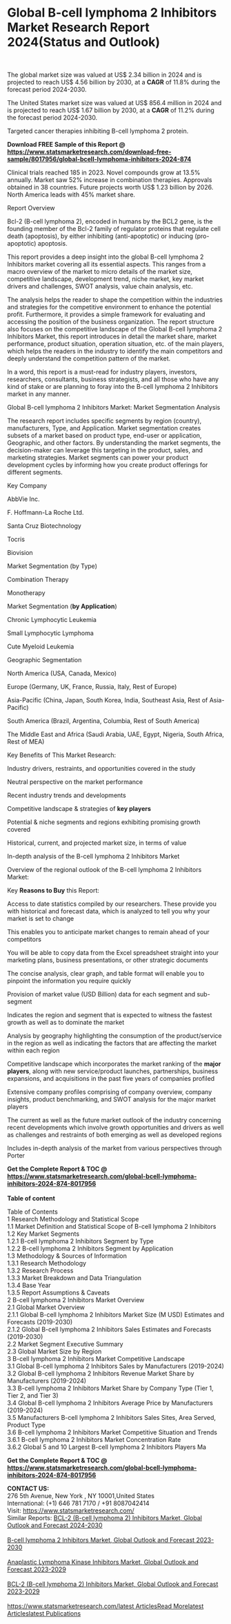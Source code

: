 <h1>Global B-cell lymphoma 2 Inhibitors Market Research Report 2024(Status and Outlook)</h1><br/><p>The global market size was valued at US$ 2.34 billion in 2024 and is projected to reach US$ 4.56 billion by 2030, at a <strong>CAGR</strong> of 11.8% during the forecast period 2024-2030.</p><p>The United States market size was valued at US$ 856.4 million in 2024 and is projected to reach US$ 1.67 billion by 2030, at a <strong>CAGR</strong> of 11.2% during the forecast period 2024-2030.</p><p>Targeted cancer therapies inhibiting B-cell lymphoma 2 protein.</p><p><strong>Download FREE Sample of this Report @ <a href="https://www.statsmarketresearch.com/download-free-sample/8017956/global-bcell-lymphoma-inhibitors-2024-874">https://www.statsmarketresearch.com/download-free-sample/8017956/global-bcell-lymphoma-inhibitors-2024-874</a></strong></p><p>Clinical trials reached 185 in 2023. Novel compounds grow at 13.5% annually. Market saw 52% increase in combination therapies. Approvals obtained in 38 countries. Future projects worth US$ 1.23 billion by 2026. North America leads with 45% market share.</p><p>Report Overview</p><p>Bcl-2 (B-cell lymphoma 2), encoded in humans by the BCL2 gene, is the founding member of the Bcl-2 family of regulator proteins that regulate cell death (apoptosis), by either inhibiting (anti-apoptotic) or inducing (pro-apoptotic) apoptosis.</p><p>This report provides a deep insight into the global B-cell lymphoma 2 Inhibitors market covering all its essential aspects. This ranges from a macro overview of the market to micro details of the market size, competitive landscape, development trend, niche market, key market drivers and challenges, SWOT analysis, value chain analysis, etc.</p><p>The analysis helps the reader to shape the competition within the industries and strategies for the competitive environment to enhance the potential profit. Furthermore, it provides a simple framework for evaluating and accessing the position of the business organization. The report structure also focuses on the competitive landscape of the Global B-cell lymphoma 2 Inhibitors Market, this report introduces in detail the market share, market performance, product situation, operation situation, etc. of the main players, which helps the readers in the industry to identify the main competitors and deeply understand the competition pattern of the market.</p><p>In a word, this report is a must-read for industry players, investors, researchers, consultants, business strategists, and all those who have any kind of stake or are planning to foray into the B-cell lymphoma 2 Inhibitors market in any manner.</p><p>Global B-cell lymphoma 2 Inhibitors Market: Market Segmentation Analysis</p><p>The research report includes specific segments by region (country), manufacturers, Type, and Application. Market segmentation creates subsets of a market based on product type, end-user or application, Geographic, and other factors. By understanding the market segments, the decision-maker can leverage this targeting in the product, sales, and marketing strategies. Market segments can power your product development cycles by informing how you create product offerings for different segments.</p><p>Key Company</p><p>AbbVie Inc.</p><p>F. Hoffmann-La Roche Ltd.</p><p>Santa Cruz Biotechnology</p><p>Tocris</p><p>Biovision</p><p>Market Segmentation (by Type)</p><p>Combination Therapy</p><p>Monotherapy</p><p>Market Segmentation (<strong>by Application</strong>)</p><p>Chronic Lymphocytic Leukemia</p><p>Small Lymphocytic Lymphoma</p><p>Cute Myeloid Leukemia</p><p>Geographic Segmentation</p><p>North America (USA, Canada, Mexico)</p><p>Europe (Germany, UK, France, Russia, Italy, Rest of Europe)</p><p>Asia-Pacific (China, Japan, South Korea, India, Southeast Asia, Rest of Asia-Pacific)</p><p>South America (Brazil, Argentina, Columbia, Rest of South America)</p><p>The Middle East and Africa (Saudi Arabia, UAE, Egypt, Nigeria, South Africa, Rest of MEA)</p><p>Key Benefits of This Market Research:</p><p>Industry drivers, restraints, and opportunities covered in the study</p><p>Neutral perspective on the market performance</p><p>Recent industry trends and developments</p><p>Competitive landscape & strategies of <strong>key players</strong></p><p>Potential & niche segments and regions exhibiting promising growth covered</p><p>Historical, current, and projected market size, in terms of value</p><p>In-depth analysis of the B-cell lymphoma 2 Inhibitors Market</p><p>Overview of the regional outlook of the B-cell lymphoma 2 Inhibitors Market:</p><p>Key <strong>Reasons to Buy</strong> this Report:</p><p>Access to date statistics compiled by our researchers. These provide you with historical and forecast data, which is analyzed to tell you why your market is set to change</p><p>This enables you to anticipate market changes to remain ahead of your competitors</p><p>You will be able to copy data from the Excel spreadsheet straight into your marketing plans, business presentations, or other strategic documents</p><p>The concise analysis, clear graph, and table format will enable you to pinpoint the information you require quickly</p><p>Provision of market value (USD Billion) data for each segment and sub-segment</p><p>Indicates the region and segment that is expected to witness the fastest growth as well as to dominate the market</p><p>Analysis by geography highlighting the consumption of the product/service in the region as well as indicating the factors that are affecting the market within each region</p><p>Competitive landscape which incorporates the market ranking of the <strong>major players</strong>, along with new service/product launches, partnerships, business expansions, and acquisitions in the past five years of companies profiled</p><p>Extensive company profiles comprising of company overview, company insights, product benchmarking, and SWOT analysis for the major market players</p><p>The current as well as the future market outlook of the industry concerning recent developments which involve growth opportunities and drivers as well as challenges and restraints of both emerging as well as developed regions</p><p>Includes in-depth analysis of the market from various perspectives through Porter</p><div><b>Get the Complete Report & TOC @ <a href="https://www.statsmarketresearch.com/global-bcell-lymphoma-inhibitors-2024-874-8017956">https://www.statsmarketresearch.com/global-bcell-lymphoma-inhibitors-2024-874-8017956</a></b></div><br><b>Table of content</b><p>Table of Contents<br /> 1 Research Methodology and Statistical Scope<br /> 1.1 Market Definition and Statistical Scope of B-cell lymphoma 2 Inhibitors<br /> 1.2 Key Market Segments<br /> 1.2.1 B-cell lymphoma 2 Inhibitors Segment by Type<br /> 1.2.2 B-cell lymphoma 2 Inhibitors Segment by Application<br /> 1.3 Methodology & Sources of Information<br /> 1.3.1 Research Methodology<br /> 1.3.2 Research Process<br /> 1.3.3 Market Breakdown and Data Triangulation<br /> 1.3.4 Base Year<br /> 1.3.5 Report Assumptions & Caveats<br /> 2 B-cell lymphoma 2 Inhibitors Market Overview<br /> 2.1 Global Market Overview<br /> 2.1.1 Global B-cell lymphoma 2 Inhibitors Market Size (M USD) Estimates and Forecasts (2019-2030)<br /> 2.1.2 Global B-cell lymphoma 2 Inhibitors Sales Estimates and Forecasts (2019-2030)<br /> 2.2 Market Segment Executive Summary<br /> 2.3 Global Market Size by Region<br /> 3 B-cell lymphoma 2 Inhibitors Market Competitive Landscape<br /> 3.1 Global B-cell lymphoma 2 Inhibitors Sales by Manufacturers (2019-2024)<br /> 3.2 Global B-cell lymphoma 2 Inhibitors Revenue Market Share by Manufacturers (2019-2024)<br /> 3.3 B-cell lymphoma 2 Inhibitors Market Share by Company Type (Tier 1, Tier 2, and Tier 3)<br /> 3.4 Global B-cell lymphoma 2 Inhibitors Average Price by Manufacturers (2019-2024)<br /> 3.5 Manufacturers B-cell lymphoma 2 Inhibitors Sales Sites, Area Served, Product Type<br /> 3.6 B-cell lymphoma 2 Inhibitors Market Competitive Situation and Trends<br /> 3.6.1 B-cell lymphoma 2 Inhibitors Market Concentration Rate<br /> 3.6.2 Global 5 and 10 Largest B-cell lymphoma 2 Inhibitors Players Ma<br><div><b>Get the Complete Report & TOC @ <a href="https://www.statsmarketresearch.com/global-bcell-lymphoma-inhibitors-2024-874-8017956">https://www.statsmarketresearch.com/global-bcell-lymphoma-inhibitors-2024-874-8017956</a></b></div></p> <b>CONTACT US:</b><br>276 5th Avenue, New York , NY 10001,United States<br>International: (+1) 646 781 7170 / +91 8087042414<br>Visit: <a href="https://www.statsmarketresearch.com/">https://www.statsmarketresearch.com/</a><br>Similar Reports: <a href="https://www.statsmarketresearch.com/global-bcell-lymphoma-inhibitors-2024-874-8017956">BCL-2 (B-cell lymphoma 2) Inhibitors Market, Global Outlook and Forecast 2024-2030</a><br/><br/><a href="https://www.statsmarketresearch.com/global-bcell-lymphoma-inhibitors-2024-874-8017956">B-cell lymphoma 2 Inhibitors Market, Global Outlook and Forecast 2023-2030</a><br/><br/><a href="https://www.statsmarketresearch.com/global-bcell-lymphoma-inhibitors-2024-874-8017956">Anaplastic Lymphoma Kinase Inhibitors Market, Global Outlook and Forecast 2023-2029</a><br/><br/><a href="https://www.statsmarketresearch.com/global-bcell-lymphoma-inhibitors-2024-874-8017956">BCL-2 (B-cell lymphoma 2) Inhibitors Market, Global Outlook and Forecast 2023-2029</a><br/><br/><a href="https://gyeongbokgung.com">https://www.statsmarketresearch.com/</a><a href="https://hallyeomaritime.com">latest Articles</a><a href="https://jingwansa.com">Read More</a><a href=https://nguoiviet.jp/">latest Articles</a><a href="https://www.intelmarketresearch.com/">latest Publications</a>